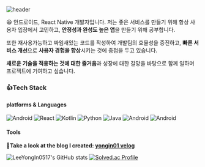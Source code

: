 <!--
**LeeYongIn0517/LeeYongIn0517** is a ✨ _special_ ✨ repository because its `README.md` (this file) appears on your GitHub profile.

Here are some ideas to get you started:

- 🔭 I’m currently working on ...
- 🌱 I’m currently learning ...
- 👯 I’m looking to collaborate on ...
- 🤔 I’m looking for help with ...
- 💬 Ask me about ...
- 📫 How to reach me: ...
- 😄 Pronouns: ...
- ⚡ Fun fact: ...
-->
![header](https://capsule-render.vercel.app/api?text=Lee%20YongIn0517!&fontColor=d6ace6)

  <text>:satisfied: 안드로이드, React Native 개발자입니다. 저는 좋은 서비스를 만들기 위해 항상 사용자 입장에서 고민하고, **안정성과 완성도 높은 앱**을 만들기 위해 공부합니다.

또한 재사용가능하고 짜임새있는 코드를 작성하여 개발팀의 효율성을 증진하고, **빠른 서비스 개선**으로 **사용자 경험을 향상**시키는 것에 중점을 두고 있습니다.

**새로운 기술을 적용하는 것에 대한 즐거움**과 성장에 대한 갈망을 바탕으로 함께 일하며 프로젝트에 기여하고 싶습니다.</br>

### :thumbsup:Tech Stack
#### platforms & Languages
<img alt="Android" src ="https://img.shields.io/badge/Android-3DDC84.svg?&style=flat-square&logo=Android&logoColor=white"/> <img alt="React" src ="https://img.shields.io/badge/React-61DAFB.svg?&style=flat-square&logo=react&logoColor=white"/>
<img alt="Kotlin" src ="https://img.shields.io/badge/Kotlin-7F52FF.svg?&style=flat-square&logo=Kotlin&logoColor=white"/> <img alt="Python" src ="https://img.shields.io/badge/Python-306998.svg?&style=flat-square&logo=Python&logoColor=FFD43B"/> <img alt="Java" src ="https://img.shields.io/badge/Java-f89820.svg?&style=flat-square&logo=Java&logoColor=5382a1"/> <img alt="Android" src ="https://img.shields.io/badge/JavaScript-F7DF1E.svg?&style=flat-square&logo=javascript&logoColor=black"/> <img alt="Android" src ="https://img.shields.io/badge/TypeScript-3178C6.svg?&style=flat-square&logo=typescript&logoColor=black"/> 
#### Tools
<strong>:dolphin:Take a look at the blog I created: <a href="https://velog.io/@yongin01"> yongin01 velog </a><br/></strong>

![LeeYongIn0517's GitHub stats](https://github-readme-stats.vercel.app/api?username=LeeYongIn0517)
[![Solved.ac Profile](http://mazassumnida.wtf/api/v2/generate_badge?boj=log20)](https://solved.ac/log20/)
</p>
